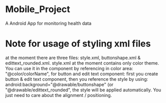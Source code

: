 # Mobile_Project
A Android App for monitoring health data



# Note for usage of styling xml files
at the moment there are three files: style.xml, buttonshape.xml & edittext_rounded.xml. style.xml at the moment contains only color theme. You can use it in the component by referencing in color area: "@color/colorName", for button and edit text component: first you create button & edit text component, then you reference the style by using: android:background="@drawable/buttonshape" (or "@drawable/edittext_rounded", the style will be applied automatically. You just need to care about the alignment  / positioning.